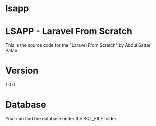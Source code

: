 # lsapp
<h1>LSAPP - Laravel From Scratch</h1>

<p>This is the source code for the "Laravel From Scratch" by Abdul Sattar Patan.</p>

<h1>Version</h1>

<p>1.0.0</p>

<h1>Database</h1>

<p>Your can find the database under the SQL_FILE folder.</p>




